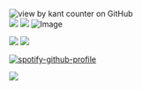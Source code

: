 ![ view by kant counter on GitHub](https://komarev.com/ghpvc/?username=kagefumiw&color=e76d7c)  
 ![](https://komarev.com/ghpvc/?username=KAITO-V1&label=(˶˃⤙˂˶)&color=f34213)
![](https://files.catbox.moe/xhd313.png)
![Image](https://github.com/user-attachments/assets/39008eb1-77c6-4127-bbdd-9b0c2538527c)
 
![](https://files.catbox.moe/xj9u7z.png)
![](https://files.catbox.moe/j2p9ml.gif)


[![spotify-github-profile](https://spotify-github-profile.kittinanx.com/api/view?uid=31b2axjveg7jyxuxmzjrnxaxi3my&cover_image=true&theme=novatorem&show_offline=false&background_color=2a1a40&interchange=true&bar_color=c8cfb4&bar_color_cover=false)](https://github.com/kittinan/spotify-github-profile)


![](https://files.catbox.moe/268vhy.png)
<!--


- 🔭 I’m currently working on ...
- 🌱 I’m currently learning ...
- 👯 I’m looking to collaborate on ...
- 🤔 I’m looking for help with ...
- 💬 Ask me about ...
- 📫 How to reach me: ...
- 😄 Pronouns: ...
- ⚡ Fun fact: ...
-->
